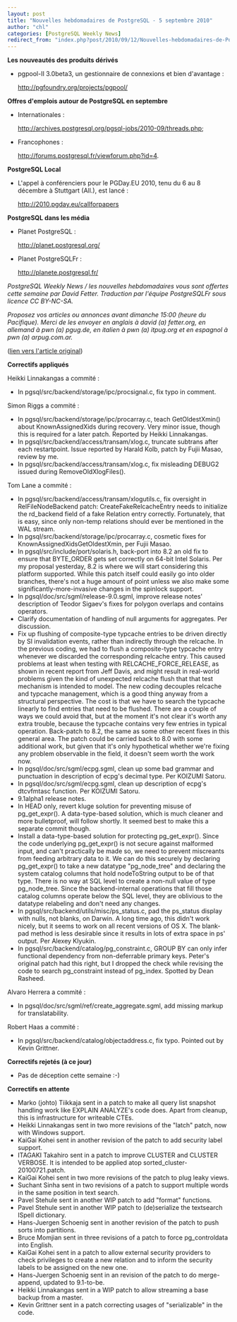 ```yaml
---
layout: post
title: "Nouvelles hebdomadaires de PostgreSQL - 5 septembre 2010"
author: "chl"
categories: [PostgreSQL Weekly News]
redirect_from: "index.php?post/2010/09/12/Nouvelles-hebdomadaires-de-PostgreSQL-5-septembre-2010"
---
```



<p><strong>Les nouveaut&eacute;s des produits d&eacute;riv&eacute;s</strong></p>

<ul>

<li>pgpool-II 3.0beta3, un gestionnaire de connexions et bien d'avantage&nbsp;: 

<a target="_blank" href="http://pgfoundry.org/projects/pgpool/">http://pgfoundry.org/projects/pgpool/</a></li>

</ul>

<p><strong>Offres d'emplois autour de PostgreSQL en septembre</strong></p>

<ul>

<li>Internationales&nbsp;: 

<a target="_blank" href="http://archives.postgresql.org/pgsql-jobs/2010-09/threads.php">http://archives.postgresql.org/pgsql-jobs/2010-09/threads.php</a>;</li>

<li>Francophones&nbsp;: 

<a target="_blank" href="http://forums.postgresql.fr/viewforum.php?id=4">http://forums.postgresql.fr/viewforum.php?id=4</a>.</li>

</ul>

<p><strong>PostgreSQL Local</strong></p>

<ul>

<li>L'appel &agrave; conf&eacute;renciers pour le PGDay.EU 2010, tenu du 6 au 8 d&eacute;cembre &agrave; Stuttgart (All.), est lanc&eacute;&nbsp;: 

<a target="_blank" href="http://2010.pgday.eu/callforpapers">http://2010.pgday.eu/callforpapers</a></li>

</ul>

<p><strong>PostgreSQL dans les m&eacute;dia</strong></p>

<ul>

<li>Planet PostgreSQL&nbsp;: 

<a target="_blank" href="http://planet.postgresql.org/">http://planet.postgresql.org/</a></li>

<li>Planet PostgreSQLFr&nbsp;: 

<a target="_blank" href="http://planete.postgresql.fr/">http://planete.postgresql.fr/</a></li>

</ul>

<p><i>PostgreSQL Weekly News / les nouvelles hebdomadaires vous sont offertes cette semaine par David Fetter. Traduction par l'&eacute;quipe PostgreSQLFr sous licence CC BY-NC-SA.</i></p>

<p><i>Proposez vos articles ou annonces avant dimanche 15:00 (heure du Pacifique). Merci de les envoyer en anglais &agrave; david (a) fetter.org, en allemand &agrave; pwn (a) pgug.de, en italien &agrave; pwn (a) itpug.org et en espagnol &agrave; pwn (a) arpug.com.ar.</i></p>

<p>(<a target="_blank" href="http://www.postgresql.org/community/weeklynews/pwn20100905">lien vers l'article original</a>)</p>

<!--more-->


<p><strong>Correctifs appliqu&eacute;s</strong></p>

<p>Heikki Linnakangas a commit&eacute;&nbsp;:</p>

<ul>

<li>In pgsql/src/backend/storage/ipc/procsignal.c, fix typo in comment.</li>

</ul>

<p>Simon Riggs a commit&eacute;&nbsp;:</p>

<ul>

<li>In pgsql/src/backend/storage/ipc/procarray.c, teach GetOldestXmin() about KnownAssignedXids during recovery. Very minor issue, though this is required for a later patch. Reported by Heikki Linnakangas.</li>

<li>In pgsql/src/backend/access/transam/xlog.c, truncate subtrans after each restartpoint. Issue reported by Harald Kolb, patch by Fujii Masao, review by me.</li>

<li>In pgsql/src/backend/access/transam/xlog.c, fix misleading DEBUG2 issued during RemoveOldXlogFiles().</li>

</ul>

<p>Tom Lane a commit&eacute;&nbsp;:</p>

<ul>

<li>In pgsql/src/backend/access/transam/xlogutils.c, fix oversight in RelFileNodeBackend patch: CreateFakeRelcacheEntry needs to initialize the rd_backend field of a fake Relation entry correctly. Fortunately, that is easy, since only non-temp relations should ever be mentioned in the WAL stream.</li>

<li>In pgsql/src/backend/storage/ipc/procarray.c, cosmetic fixes for KnownAssignedXidsGetOldestXmin, per Fujii Masao.</li>

<li>In pgsql/src/include/port/solaris.h, back-port into 8.2 an old fix to ensure that BYTE_ORDER gets set correctly on 64-bit Intel Solaris. Per my proposal yesterday, 8.2 is where we will start considering this platform supported. While this patch itself could easily go into older branches, there's not a huge amount of point unless we also make some significantly-more-invasive changes in the spinlock support.</li>

<li>In pgsql/doc/src/sgml/release-9.0.sgml, improve release notes' description of Teodor Sigaev's fixes for polygon overlaps and contains operators.</li>

<li>Clarify documentation of handling of null arguments for aggregates. Per discussion.</li>

<li>Fix up flushing of composite-type typcache entries to be driven directly by SI invalidation events, rather than indirectly through the relcache. In the previous coding, we had to flush a composite-type typcache entry whenever we discarded the corresponding relcache entry. This caused problems at least when testing with RELCACHE_FORCE_RELEASE, as shown in recent report from Jeff Davis, and might result in real-world problems given the kind of unexpected relcache flush that that test mechanism is intended to model. The new coding decouples relcache and typcache management, which is a good thing anyway from a structural perspective. The cost is that we have to search the typcache linearly to find entries that need to be flushed. There are a couple of ways we could avoid that, but at the moment it's not clear it's worth any extra trouble, because the typcache contains very few entries in typical operation. Back-patch to 8.2, the same as some other recent fixes in this general area. The patch could be carried back to 8.0 with some additional work, but given that it's only hypothetical whether we're fixing any problem observable in the field, it doesn't seem worth the work now.</li>

<li>In pgsql/doc/src/sgml/ecpg.sgml, clean up some bad grammar and punctuation in description of ecpg's decimal type. Per KOIZUMI Satoru.</li>

<li>In pgsql/doc/src/sgml/ecpg.sgml, clean up description of ecpg's dtcvfmtasc function. Per KOIZUMI Satoru.</li>

<li>9.1alpha1 release notes.</li>

<li>In HEAD only, revert kluge solution for preventing misuse of pg_get_expr(). A data-type-based solution, which is much cleaner and more bulletproof, will follow shortly. It seemed best to make this a separate commit though.</li>

<li>Install a data-type-based solution for protecting pg_get_expr(). Since the code underlying pg_get_expr() is not secure against malformed input, and can't practically be made so, we need to prevent miscreants from feeding arbitrary data to it. We can do this securely by declaring pg_get_expr() to take a new datatype "pg_node_tree" and declaring the system catalog columns that hold nodeToString output to be of that type. There is no way at SQL level to create a non-null value of type pg_node_tree. Since the backend-internal operations that fill those catalog columns operate below the SQL level, they are oblivious to the datatype relabeling and don't need any changes.</li>

<li>In pgsql/src/backend/utils/misc/ps_status.c, pad the ps_status display with nulls, not blanks, on Darwin. A long time ago, this didn't work nicely, but it seems to work on all recent versions of OS X. The blank-pad method is less desirable since it results in lots of extra space in ps' output. Per Alexey Klyukin.</li>

<li>In pgsql/src/backend/catalog/pg_constraint.c, GROUP BY can only infer functional dependency from non-deferrable primary keys. Peter's original patch had this right, but I dropped the check while revising the code to search pg_constraint instead of pg_index. Spotted by Dean Rasheed.</li>

</ul>

<p>Alvaro Herrera a commit&eacute;&nbsp;:</p>

<ul>

<li>In pgsql/doc/src/sgml/ref/create_aggregate.sgml, add missing markup for translatability.</li>

</ul>

<p>Robert Haas a commit&eacute;&nbsp;:</p>

<ul>

<li>In pgsql/src/backend/catalog/objectaddress.c, fix typo. Pointed out by Kevin Grittner.</li>

</ul>

<p><strong>Correctifs rejet&eacute;s (&agrave; ce jour)</strong></p>

<ul>

<li>Pas de d&eacute;ception cette semaine&nbsp;:-)</li>

</ul>

<p><strong>Correctifs en attente</strong></p>

<ul>

<li>Marko (johto) Tiikkaja sent in a patch to make all query list snapshot handling work like EXPLAIN ANALYZE's code does. Apart from cleanup, this is infrastructure for writeable CTEs.</li>

<li>Heikki Linnakangas sent in two more revisions of the "latch" patch, now with Windows support.</li>

<li>KaiGai Kohei sent in another revision of the patch to add security label support.</li>

<li>ITAGAKI Takahiro sent in a patch to improve CLUSTER and CLUSTER VERBOSE. It is intended to be applied atop sorted_cluster-20100721.patch.</li>

<li>KaiGai Kohei sent in two more revisions of the patch to plug leaky views.</li>

<li>Suchant Sinha sent in two revisions of a patch to support multiple words in the same position in text search.</li>

<li>Pavel Stehule sent in another WIP patch to add "format" functions.</li>

<li>Pavel Stehule sent in another WIP patch to (de)serialize the textsearch ISpell dictionary.</li>

<li>Hans-Juergen Schoenig sent in another revision of the patch to push sorts into partitions.</li>

<li>Bruce Momjian sent in three revisions of a patch to force pg_controldata into English.</li>

<li>KaiGai Kohei sent in a patch to allow external security providers to check privileges to create a new relation and to inform the security labels to be assigned on the new one.</li>

<li>Hans-Juergen Schoenig sent in an revision of the patch to do merge-append, updated to 9.1-to-be.</li>

<li>Heikki Linnakangas sent in a WIP patch to allow streaming a base backup from a master.</li>

<li>Kevin Grittner sent in a patch correcting usages of "serializable" in the code.</li>

</ul>